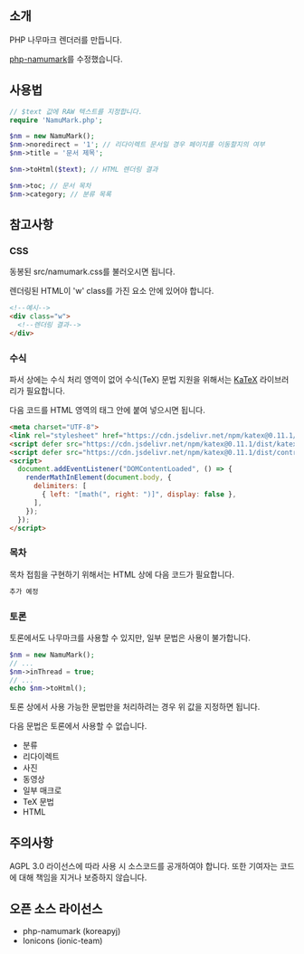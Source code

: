 ## 소개
PHP 나무마크 렌더러를 만듭니다.

[php-namumark](http://github.com/koreapyj/php-namumark)를 수정했습니다.

## 사용법
```php
// $text 값에 RAW 텍스트를 지정합니다.
require 'NamuMark.php';

$nm = new NamuMark();
$nm->noredirect = '1'; // 리다이렉트 문서일 경우 페이지를 이동할지의 여부
$nm->title = '문서 제목';

$nm->toHtml($text); // HTML 렌더링 결과

$nm->toc; // 문서 목차
$nm->category; // 분류 목록
```

## 참고사항
### CSS
동봉된 src/namumark.css를 불러오시면 됩니다.

렌더링된 HTML이 'w' class를 가진 요소 안에 있어야 합니다. 
```html
<!--예시-->
<div class="w">
  <!--렌더링 결과-->
</div>
```

### 수식
파서 상에는 수식 처리 영역이 없어 수식(TeX) 문법 지원을 위해서는 [KaTeX](https://github.com/Khan/KaTeX) 라이브러리가 필요합니다.

다음 코드를 HTML 영역의 <head> 태그 안에 붙여 넣으시면 됩니다.
```html
<meta charset="UTF-8">
<link rel="stylesheet" href="https://cdn.jsdelivr.net/npm/katex@0.11.1/dist/katex.min.css" integrity="sha384-zB1R0rpPzHqg7Kpt0Aljp8JPLqbXI3bhnPWROx27a9N0Ll6ZP/+DiW/UqRcLbRjq" crossorigin="anonymous"/>
<script defer src="https://cdn.jsdelivr.net/npm/katex@0.11.1/dist/katex.min.js" integrity="sha384-y23I5Q6l+B6vatafAwxRu/0oK/79VlbSz7Q9aiSZUvyWYIYsd+qj+o24G5ZU2zJz" crossorigin="anonymous"></script>
<script defer src="https://cdn.jsdelivr.net/npm/katex@0.11.1/dist/contrib/auto-render.min.js" integrity="sha384-kWPLUVMOks5AQFrykwIup5lo0m3iMkkHrD0uJ4H5cjeGihAutqP0yW0J6dpFiVkI" crossorigin="anonymous" onload="renderMathInElement(document.body);"></script>
<script>
  document.addEventListener("DOMContentLoaded", () => {
    renderMathInElement(document.body, {
      delimiters: [
        { left: "[math(", right: ")]", display: false },
      ],
    });
  });
</script>
```


### 목차
목차 접힘을 구현하기 위해서는 HTML 상에 다음 코드가 필요합니다.
```html
추가 예정
```

### 토론
토론에서도 나무마크를 사용할 수 있지만, 일부 문법은 사용이 불가합니다.
```php
$nm = new NamuMark();
// ...
$nm->inThread = true;
// ...
echo $nm->toHtml();
```
토론 상에서 사용 가능한 문법만을 처리하려는 경우 위 값을 지정하면 됩니다.

다음 문법은 토론에서 사용할 수 없습니다.
- 분류
- 리다이렉트
- 사진
- 동영상
- 일부 매크로
- TeX 문법
- HTML

## 주의사항
AGPL 3.0 라이선스에 따라 사용 시 소스코드를 공개하여야 합니다. 또한 기여자는 코드에 대해 책임을 지거나 보증하지 않습니다.

## 오픈 소스 라이선스
- php-namumark (koreapyj)
- Ionicons (ionic-team)